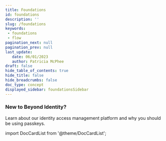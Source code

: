 ```yaml
---
title: Foundations 
id: foundations
description: ''
slug: /foundations
keywords: 
 - foundations
 - flow
pagination_next: null
pagination_prev: null
last_update: 
   date: 06/01/2023
   author: Patricia McPhee
draft: false
hide_table_of_contents: true
hide_title: false
hide_breadcrumbs: false
doc_type: concept
displayed_sidebar: foundationsSidebar
---
```


### New to Beyond Identity?

Learn about our identity access management platform and why you should be using passkeys.

import DocCardList from '@theme/DocCardList';

<DocCardList />